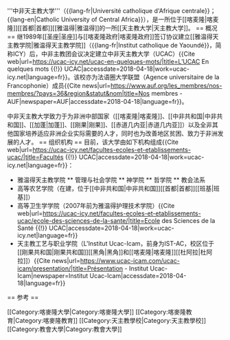 '''中非天主教大学'''（{{lang-fr|Université catholique d'Afrique centrale}}；{{lang-en|Catholic University of Central Africa}}），是一所位于[[喀麦隆|喀麦隆]][[首都|首都]][[雅温得|雅温得]]的一所[[天主教大学|天主教大学]]。
== 概况 ==
继1989年[[圣座|圣座]]与[[喀麦隆政府|喀麦隆政府]]签订协议建立[[雅温得天主教学院|雅温得天主教学院]]（{{lang-fr|Institut catholique de Yaoundé}}，简称ICY）后，中非主教团会议决定建立中非天主教大学（UCAC）<ref name=":0">{{Cite web|url=https://ucac-icy.net/ucac-en-quelques-mots/|title=L’UCAC En quelques mots {{!}} UCAC|accessdate=2018-04-18|work=ucac-icy.net|language=fr}}</ref>。该校亦为法语圈大学联盟（Agence universitaire de la Francophonie）成员<ref>{{Cite news|url=https://www.auf.org/les_membres/nos-membres/?pays=36&region&statut&nom|title=Nos membres - AUF|newspaper=AUF|accessdate=2018-04-18|language=fr}}</ref>。

中非天主教大学致力于为非洲中部国家（[[喀麦隆|喀麦隆]]、[[中非共和国|中非共和国]]、[[加蓬|加蓬]]、[[刚果|刚果]]、[[赤道几内亚|赤道几内亚]]）以及全非其他国家培养适应非洲企业实际需要的人才，同时也为改善地区贫困、致力于非洲发展的人才<ref name=":0" />。
== 组织机构 ==
目前，该大学由如下机构组成<ref>{{Cite web|url=https://ucac-icy.net/facultes-ecoles-et-etablissements-ucac/|title=Facultés {{!}} UCAC|accessdate=2018-04-18|work=ucac-icy.net|language=fr}}</ref>：
* 雅温得天主教学院
** 管理与社会学院
** 神学院
** 哲学院
** 教会法系
* 高等农艺学院（在建，位于[[中非共和国|中非共和国]][[首都|首都]][[班基|班基]]）
* 高等卫生学学院（2007年前为雅温得护理技术学院）<ref>{{Cite web|url=https://ucac-icy.net/facultes-ecoles-et-etablissements-ucac/ecole-des-sciences-de-la-sante/|title=Ecole des Sciences de la Santé {{!}} UCAC|accessdate=2018-04-18|work=ucac-icy.net|language=fr}}</ref>
* 天主教工艺与职业学院（L'Institut Ucac-Icam，前身为IST-AC，校区位于[[刚果共和国|刚果共和国]][[黑角|黑角]]和[[喀麦隆|喀麦隆]][[杜阿拉|杜阿拉]]）<ref>{{Cite news|url=https://www.ucac-icam.com/ucac-icam/presentation/|title=Présentation - Institut Ucac-Icam|newspaper=Institut Ucac-Icam|accessdate=2018-04-18|language=fr}}</ref>

== 参考 ==

[[Category:喀麥隆大學|Category:喀麥隆大學]]
[[Category:喀麥隆教育|Category:喀麥隆教育]]
[[Category:天主教學校|Category:天主教學校]]
[[Category:教會大學|Category:教會大學]]